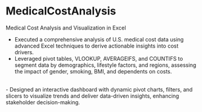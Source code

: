 # MedicalCostAnalysis
Medical Cost Analysis and Visualization in Excel
<br>
- Executed a comprehensive analysis of U.S. medical cost data using advanced Excel techniques to derive actionable insights into cost drivers.
- Leveraged pivot tables, VLOOKUP, AVERAGEIFS, and COUNTIFS to segment data by demographics, lifestyle factors, and regions, assessing the impact of gender, smoking, BMI, and dependents on costs.
<br>
- Designed an interactive dashboard with dynamic pivot charts, filters, and slicers to visualize trends and deliver data-driven insights, enhancing stakeholder decision-making.
